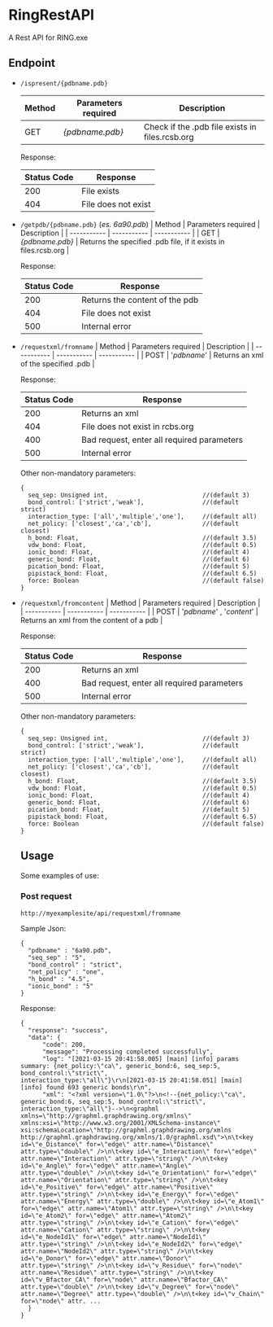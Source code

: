 # RingRestAPI

A Rest API for RING.exe

## Endpoint
- `/ispresent/{pdbname.pdb}`

  | Method     | Parameters required | Description | 
  | ----------- | ----------- | ----------- | 
  | GET | *{pdbname.pdb}* | Check if the .pdb file exists in files.rcsb.org |

  Response:

  | Status Code | Response |
  | ----------- |----------- |
  | 200 | File exists |
  | 404 | File does not exist |

- `/getpdb/{pdbname.pdb}` (*es. 6a90.pdb*)
  | Method     | Parameters required | Description | 
  | ----------- | ----------- | ----------- | 
  | GET | *{pdbname.pdb}* | Returns the specified .pdb file, if it exists in files.rcsb.org |

  Response:

  | Status Code | Response |
  | ----------- |----------- |
  | 200 | Returns the content of the pdb |
  | 404 | File does not exist |
  | 500 | Internal error |

- `/requestxml/fromname`
  | Method     | Parameters required | Description | 
  | ----------- | ----------- | ----------- | 
  | POST | '*pdbname*' | Returns an xml of the specified .pdb |

  Response:

  | Status Code | Response |
  | ----------- |----------- |
  | 200 | Returns an xml |
  | 404 | File does not exist in rcbs.org |
  | 400 | Bad request, enter all required parameters|
  | 500 | Internal error |

  Other non-mandatory parameters:
  ```
  {
    seq_sep: Unsigned int,                          //(default 3)
    bond_control: ['strict','weak'],                //(default strict)
    interaction_type: ['all','multiple','one'],     //(default all)
    net_policy: ['closest','ca','cb'],              //(default closest)
    h_bond: Float,                                  //(default 3.5)
    vdw_bond: Float,                                //(default 0.5)
    ionic_bond: Float,                              //(default 4)                                              
    generic_bond: Float,                            //(default 6)
    pication_bond: Float,                           //(default 5)
    pipistack_bond: Float,                          //(default 6.5)
    force: Boolean                                  //(default false)
  }
  ```

- `/requestxml/fromcontent`
  | Method     | Parameters required | Description | 
  | ----------- | ----------- | ----------- | 
  | POST | '*pdbname*' , '*content*' | Returns an xml from the content of a pdb |

  Response:

  | Status Code | Response |
  | ----------- |----------- |
  | 200 | Returns an xml |
  | 400 | Bad request, enter all required parameters |
  | 500 | Internal error |

  Other non-mandatory parameters:
  ```
  {
    seq_sep: Unsigned int,                          //(default 3)
    bond_control: ['strict','weak'],                //(default strict)
    interaction_type: ['all','multiple','one'],     //(default all)
    net_policy: ['closest','ca','cb'],              //(default closest)
    h_bond: Float,                                  //(default 3.5)
    vdw_bond: Float,                                //(default 0.5)
    ionic_bond: Float,                              //(default 4)                                              
    generic_bond: Float,                            //(default 6)
    pication_bond: Float,                           //(default 5)
    pipistack_bond: Float,                          //(default 6.5)
    force: Boolean                                  //(default false)
  }
  ```
  
  ## Usage
  Some examples of use:
  ### Post request
  
  ```
  http://myexamplesite/api/requestxml/fromname
  ```
  Sample Json:
  ```
  {
    "pdbname" : "6a90.pdb",
    "seq_sep" : "5",
    "bond_control" : "strict",
    "net_policy" : "one",
    "h_bond" : "4.5",
    "ionic_bond" : "5"
  }
  ```
  Response:
  ```
  {
    "response": "success",
    "data": {
        "code": 200,
        "message": "Processing completed successfully",
        "log": "[2021-03-15 20:41:58.005] [main] [info] params summary: {net_policy:\"ca\", generic_bond:6, seq_sep:5, bond_control:\"strict\",               interaction_type:\"all\"}\r\n[2021-03-15 20:41:58.051] [main] [info] found 693 generic bonds\r\n",
        "xml": "<?xml version=\"1.0\"?>\n<!--{net_policy:\"ca\", generic_bond:6, seq_sep:5, bond_control:\"strict\", interaction_type:\"all\"}-->\n<graphml xmlns=\"http://graphml.graphdrawing.org/xmlns\" xmlns:xsi=\"http://www.w3.org/2001/XMLSchema-instance\" xsi:schemaLocation=\"http://graphml.graphdrawing.org/xmlns http://graphml.graphdrawing.org/xmlns/1.0/graphml.xsd\">\n\t<key id=\"e_Distance\" for=\"edge\" attr.name=\"Distance\" attr.type=\"double\" />\n\t<key id=\"e_Interaction\" for=\"edge\" attr.name=\"Interaction\" attr.type=\"string\" />\n\t<key id=\"e_Angle\" for=\"edge\" attr.name=\"Angle\" attr.type=\"double\" />\n\t<key id=\"e_Orientation\" for=\"edge\" attr.name=\"Orientation\" attr.type=\"string\" />\n\t<key id=\"e_Positive\" for=\"edge\" attr.name=\"Positive\" attr.type=\"string\" />\n\t<key id=\"e_Energy\" for=\"edge\" attr.name=\"Energy\" attr.type=\"double\" />\n\t<key id=\"e_Atom1\" for=\"edge\" attr.name=\"Atom1\" attr.type=\"string\" />\n\t<key id=\"e_Atom2\" for=\"edge\" attr.name=\"Atom2\" attr.type=\"string\" />\n\t<key id=\"e_Cation\" for=\"edge\" attr.name=\"Cation\" attr.type=\"string\" />\n\t<key id=\"e_NodeId1\" for=\"edge\" attr.name=\"NodeId1\" attr.type=\"string\" />\n\t<key id=\"e_NodeId2\" for=\"edge\" attr.name=\"NodeId2\" attr.type=\"string\" />\n\t<key id=\"e_Donor\" for=\"edge\" attr.name=\"Donor\" attr.type=\"string\" />\n\t<key id=\"v_Residue\" for=\"node\" attr.name=\"Residue\" attr.type=\"string\" />\n\t<key id=\"v_Bfactor_CA\" for=\"node\" attr.name=\"Bfactor_CA\" attr.type=\"double\" />\n\t<key id=\"v_Degree\" for=\"node\" attr.name=\"Degree\" attr.type=\"double\" />\n\t<key id=\"v_Chain\" for=\"node\" attr. ...
    }
  }
  ```
  
  
  
  
  
  
